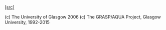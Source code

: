 [[src]](https://github.com/ghc/ghc/tree/master/compiler/coreSyn/CoreStats.hs)

(c) The University of Glasgow 2006
(c) The GRASP/AQUA Project, Glasgow University, 1992-2015
